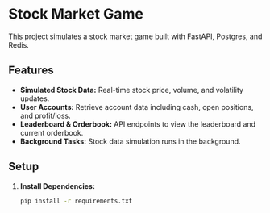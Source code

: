 # Stock Market Game

This project simulates a stock market game built with FastAPI, Postgres, and Redis.

## Features

- **Simulated Stock Data:** Real-time stock price, volume, and volatility updates.
- **User Accounts:** Retrieve account data including cash, open positions, and profit/loss.
- **Leaderboard & Orderbook:** API endpoints to view the leaderboard and current orderbook.
- **Background Tasks:** Stock data simulation runs in the background.

## Setup

1. **Install Dependencies:**
   ```bash
   pip install -r requirements.txt
